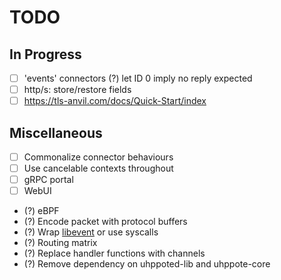 # TODO

## In Progress

- [ ] 'events' connectors
      (?) let ID 0 imply no reply expected
- [ ] http/s: store/restore fields
- [ ] https://tls-anvil.com/docs/Quick-Start/index

## Miscellaneous

- [ ] Commonalize connector behaviours
- [ ] Use cancelable contexts throughout
- [ ] gRPC portal
- [ ] WebUI

- (?) eBPF
- (?) Encode packet with protocol buffers
- (?) Wrap [libevent](https://libevent.org) or use syscalls
- (?) Routing matrix
- (?) Replace handler functions with channels
- (?) Remove dependency on uhppoted-lib and uhppote-core

